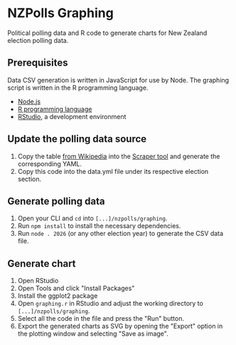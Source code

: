 # NZPolls Graphing
Political polling data and R code to generate charts for New Zealand election polling data.

## Prerequisites
Data CSV generation is written in JavaScript for use by Node.
The graphing script is written in the R programming language.

- [Node.js](https://nodejs.org)
- [R programming language](https://cran.rstudio.com)
- [RStudio](https://www.rstudio.com/products/rstudio/download/), a development environment

## Update the polling data source
1. Copy the table [from Wikipedia](https://en.wikipedia.org/wiki/Opinion_polling_for_the_next_New_Zealand_general_election)
   into the [Scraper tool](https://nixinova.github.io/NZPolls/scraper/)
   and generate the corresponding YAML.
3. Copy this code into the data.yml file under its respective election section.

## Generate polling data
1. Open your CLI and `cd` into `[...]/nzpolls/graphing`.
2. Run `npm install` to install the necessary dependencies.
3. Run `node . 2026` (or any other election year) to generate the CSV data file.

## Generate chart
1. Open RStudio
2. Open Tools and click "Install Packages"
3. Install the ggplot2 package
4. Open `graphing.r` in RStudio and adjust the working directory to `[...]/nzpolls/graphing`.
5. Select all the code in the file and press the "Run" button.
6. Export the generated charts as SVG by opening the "Export" option in the plotting window and selecting "Save as image".

